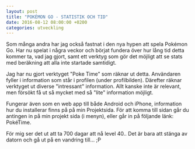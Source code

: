 ```yaml
---
layout: post
title: "POKÉMON GO - STATISTIK OCH TID"
date: 2016-08-12 08:00:00 +0200
categories: utveckling
---
```

Som många andra har jag också fastnat i den nya hypen att spela Pokémon Go. Har nu spelat i några veckor och börjat fundera över hur lång tid detta kommer ta, vad jag gjort, samt ett verktyg som gör det möjligt att se stats med beräkning att alla inte startade samtidigt.

Jag har nu gjort verktyget "Poke Time" som räknar ut detta. Användaren fyller i information som står i profilen (under profilbilden). Därefter räknar verktyget ut diverse "intressant" information. Allt kanske inte är relevant, men försökt få ut så mycket med så "lite" information möjligt.

Fungerar även som en web app till både Android och iPhone, information hur du installerar finns på på min Projektsida. För att komma till sidan går du antingen in på min projekt sida (i menyn), eller går in på följande länk: PokéTime.

För mig ser det ut att ta 700 dagar att nå level 40.. Det är bara att stänga av datorn och gå ut på en vandring till… ;P